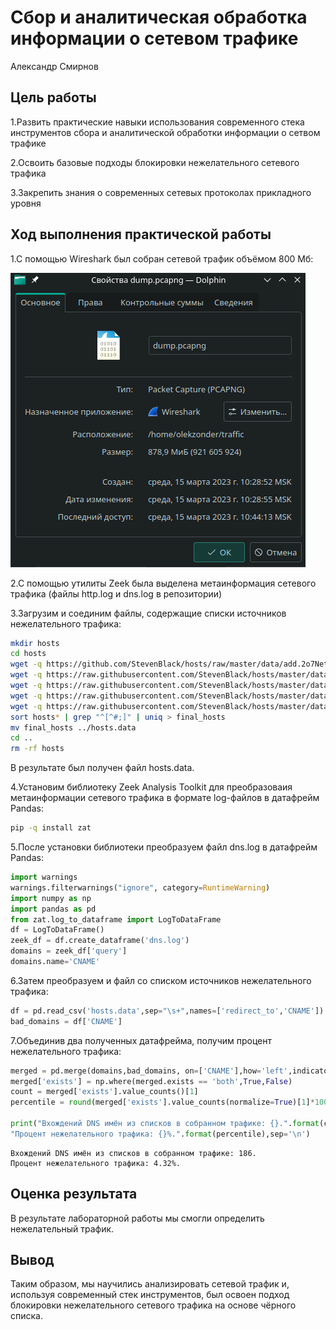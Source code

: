Сбор и аналитическая обработка информации о сетевом трафике
================
Александр Смирнов

## Цель работы

1.Развить практические навыки использования современного стека
инструментов сбора и аналитической обработки информации о сетвом трафике

2.Освоить базовые подходы блокировки нежелательного сетевого трафика

3.Закрепить знания о современных сетевых протоколах прикладного уровня

## Ход выполнения практической работы

1.C помощью Wireshark был собран сетевой трафик объёмом 800 Мб:

<img src="screenshots/1.png" data-fig-align="center" />

2.C помощью утилиты Zeek была выделена метаинформация сетевого трафика
(файлы http.log и dns.log в репозитории)

3.Загрузим и соединим файлы, содержащие списки источников нежелательного
трафика:

``` bash
mkdir hosts
cd hosts
wget -q https://github.com/StevenBlack/hosts/raw/master/data/add.2o7Net/hosts
wget -q https://raw.githubusercontent.com/StevenBlack/hosts/master/data/KADhosts/hosts
wget -q https://raw.githubusercontent.com/StevenBlack/hosts/master/data/yoyo.org/hosts
wget -q https://raw.githubusercontent.com/StevenBlack/hosts/master/data/tiuxo/hosts
wget -q https://raw.githubusercontent.com/StevenBlack/hosts/master/data/URLHaus/hosts
sort hosts* | grep "^[^#;]" | uniq > final_hosts
mv final_hosts ../hosts.data
cd ..
rm -rf hosts
```

В результате был получен файл hosts.data.

4.Установим библиотеку Zeek Analysis Toolkit для преобразоваия
метаинформации сетевого трафика в формате log-файлов в датафрейм Pandas:

``` bash
pip -q install zat
```

5.После установки библиотеки преобразуем файл dns.log в датафрейм
Pandas:

``` python
import warnings
warnings.filterwarnings("ignore", category=RuntimeWarning)
import numpy as np
import pandas as pd
from zat.log_to_dataframe import LogToDataFrame
df = LogToDataFrame()
zeek_df = df.create_dataframe('dns.log')
domains = zeek_df['query']
domains.name='CNAME'
```

6.Затем преобразуем и файл со списком источников нежелательного трафика:

``` python
df = pd.read_csv('hosts.data',sep="\s+",names=['redirect_to','CNAME'])
bad_domains = df['CNAME']
```

7.Объединив два полученных датафрейма, получим процент нежелательного
трафика:

``` python
merged = pd.merge(domains,bad_domains, on=['CNAME'],how='left',indicator='exists')
merged['exists'] = np.where(merged.exists == 'both',True,False)
count = merged['exists'].value_counts()[1]
percentile = round(merged['exists'].value_counts(normalize=True)[1]*100,2)

print("Вхождений DNS имён из списков в собранном трафике: {}.".format(count),
"Процент нежелательного трафика: {}%.".format(percentile),sep='\n')
```

    Вхождений DNS имён из списков в собранном трафике: 186.
    Процент нежелательного трафика: 4.32%.

## Оценка результата

В результате лабораторной работы мы смогли определить нежелательный
трафик.

## Вывод

Таким образом, мы научились анализировать сетевой трафик и, используя
современный стек инструментов, был освоен подход блокировки
нежелательного сетевого трафика на основе чёрного списка.
